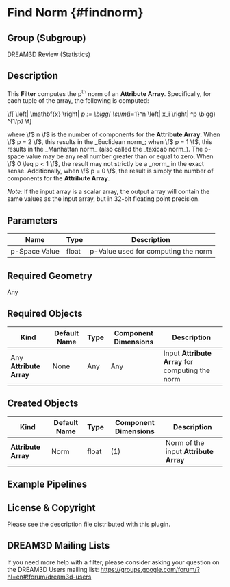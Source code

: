 Find Norm {#findnorm}
=============

## Group (Subgroup) ##

DREAM3D Review (Statistics)

## Description ##

This **Filter** computes the p<sup>th</sup> norm of an **Attribute Array**.  Specifically, for each tuple of the array, the following is computed:

\f[ \left\| \mathbf{x} \right\| _p := \bigg( \sum_{i=1}^n \left| x_i \right| ^p \bigg) ^{1/p} \f]   

where \f$ n \f$ is the number of components for the **Attribute Array**.  When \f$ p = 2 \f$, this results in the _Euclidean norm_; when \f$ p = 1 \f$, this results in the _Manhattan norm_ (also called the _taxicab norm_).  The p-space value may be any real number greater than or equal to zero.  When \f$ 0 \leq p < 1 \f$, the result may not strictly be a _norm_ in the exact sense.  Additionally, when \f$ p = 0 \f$, the result is simply the number of components for the **Attribute Array**.     

_Note:_ If the input array is a scalar array, the output array will contain the same values as the input array, but in 32-bit floating point precision.
 
## Parameters ##

| Name | Type | Description |
|------|------|-------------|
| p-Space Value | float | p-Value used for computing the norm |

## Required Geometry ###

Any

## Required Objects ##

| Kind | Default Name | Type | Component Dimensions | Description |
|------|--------------|-------------|---------|-----|
| Any **Attribute Array** | None | Any | Any | Input **Attribute Array** for computing the norm |

## Created Objects ##

| Kind | Default Name | Type | Component Dimensions | Description |
|------|--------------|-------------|---------|-----|
| **Attribute Array** | Norm | float | (1) | Norm of the input **Attribute Array** |

## Example Pipelines ##



## License & Copyright ##

Please see the description file distributed with this plugin.

## DREAM3D Mailing Lists ##

If you need more help with a filter, please consider asking your question on the DREAM3D Users mailing list:
https://groups.google.com/forum/?hl=en#!forum/dream3d-users
